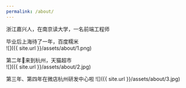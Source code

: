 ```yaml
---
permalink: /about/
---
```


浙江嘉兴人，在南京读大学，一名前端工程师

毕业后上海待了一年，百度糯米<br>
![]({{ site.url }}/assets/about/1.png)

第二年来到杭州，天猫超市<br>
![]({{ site.url }}/assets/about/2.jpg)

第三年、第四年在微店杭州研发中心啦
![]({{ site.url }}/assets/about/3.jpg)
